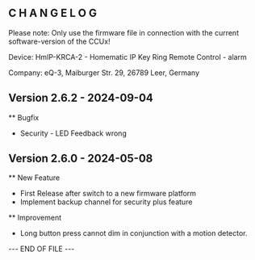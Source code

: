 C H A N G E L O G
-----------------

Please note: Only use the firmware file in connection with the current software-version of the CCUx!

Device:      HmIP-KRCA-2 - Homematic IP Key Ring Remote Control - alarm

Company:     eQ-3, Maiburger Str. 29, 26789 Leer, Germany



Version 2.6.2 - 2024-09-04
--------------------------------------------------------------

** Bugfix
   * Security - LED Feedback wrong



Version 2.6.0 - 2024-05-08
--------------------------------------------------------------

** New Feature
   * First Release after switch to a new firmware platform
   * Implement backup channel for security plus feature

** Improvement
   * Long button press cannot dim in conjunction with a motion detector.



--- END OF FILE ---

